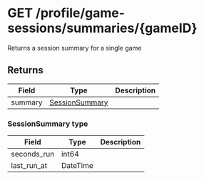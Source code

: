 # GET /profile/game-sessions/summaries/{gameID}
Returns a session summary for a single game

## Returns
| Field | Type | Description |
|---|---|---|
| summary | [SessionSummary](#sessionsummary-type) | |

### SessionSummary type
| Field | Type | Description |
|---|---|---|
| seconds_run | int64 | |
| last_run_at | DateTime | |